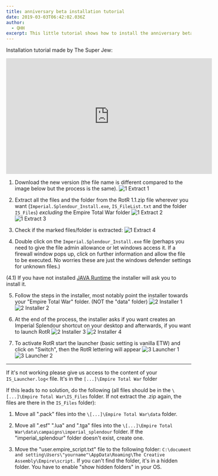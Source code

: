 ```yaml
---
title: anniversary beta installation tutorial
date: 2019-03-03T06:42:02.036Z
author:
  - QHH
excerpt: This little tutorial shows how to install the anniversary beta.
---
```

Installation tutorial made by The Super Jew:
<iframe width="560" height="315" src="https://www.youtube-nocookie.com/embed/rqn1TfGH0qU" frameborder="0" allow="accelerometer; autoplay; encrypted-media; gyroscope; picture-in-picture" allowfullscreen></iframe>

1. Download the new version (the file name is different compared to the image below but the process is the same).
![1 Extract 1](https://media.moddb.com/images/members/3/2784/2783391/profile/1_Extract_1.png)

2. Extract all the files and the folder from the RotR 1.1.zip file wherever you want (`Imperial.Splendour_Install.exe`, `IS_FileList.txt` and the folder `IS_Files`) _excluding_ the Empire Total War folder
![1 Extract 2](https://media.moddb.com/images/members/3/2784/2783391/profile/1_Extract_2.png)
![1 Extract 3](https://media.moddb.com/images/members/3/2784/2783391/profile/1_Extract_3.png)

3. Check if the marked files/folder is extracted:
![1 Extract 4](https://media.moddb.com/images/members/3/2784/2783391/profile/1_Extract_4.png)

4. Double click on the `Imperial.Splendour_Install.exe` file (perhaps you need to give the file admin allowance or let windows access it. If a firewall window pops up, click on further information and allow the file to be executed. No worries these are just the windows defender settings for unknown files.)

(4.1) If you have not installed [JAVA Runtime](https://www.java.com/en/download/) the installer will ask you to install it.

5. Follow the steps in the installer, most notably point the installer towards your "Empire Total War" folder. (NOT the "data" folder)
![2 Installer 1](https://media.moddb.com/images/members/3/2784/2783391/profile/2_Installer_1.png)
![2 Installer 2](https://media.moddb.com/images/members/3/2784/2783391/profile/2_Installer_2.png)

6. At the end of the process, the installer asks if you want creates an Imperial Splendour shortcut on your desktop and afterwards, if you want to launch RotR
![2 Installer 3](https://media.moddb.com/images/members/3/2784/2783391/profile/2_Installer_3.png)
![2 Installer 4](https://media.moddb.com/images/members/3/2784/2783391/profile/2_Installer_4.png)

7. To activate RotR start the launcher (basic setting is vanilla ETW) and click on "Switch", then the RotR lettering will appear
![3 Launcher 1](https://media.moddb.com/images/members/3/2784/2783391/profile/3_Launcher_1.png)
![3 Launcher 2](https://media.moddb.com/images/members/3/2784/2783391/profile/3_Launcher_2.png)

---

If it's not working please give us access to the content of your `IS_Launcher.log<` file. It's in the `[...]\Empire Total War` folder

If this leads to no solution, do the following (all files should be in the `\[...]\Empire Total War\IS_Files` folder. If not extract the .zip again, the files are there in the `IS_Files` folder):

1. Move all ".pack" files into the `\[...]\Empire Total War\data` folder.

2. Move all ".esf" ".lua" and ".tga" files into the `\[...]\Empire Total War\data\campaigns\imperial_splendour` folder. If the "imperial_splendour" folder doesn't exist, create one.

3. Move the "user.empire_script.txt" file to the following folder: `C:\document and setting\Users\"yourname"\AppData\Roaming\The Creative Assembly\Empire\script.` If you can't find the folder, it's in a hidden folder. You have to enable "show hidden folders" in your OS.

